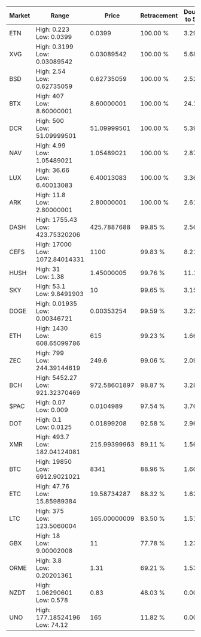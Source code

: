 | Market | Range | Price| Retracement | Doubles to 50% |
| --- | --- | --- | --- | --- |
| ETN | High: 0.223<br />Low: 0.0399 | 0.0399 | 100.00 % | 3.29 |
| XVG | High: 0.3199<br />Low: 0.03089542 | 0.03089542 | 100.00 % | 5.68 |
| BSD | High: 2.54<br />Low: 0.62735059 | 0.62735059 | 100.00 % | 2.52 |
| BTX | High: 407<br />Low: 8.60000001 | 8.60000001 | 100.00 % | 24.16 |
| DCR | High: 500<br />Low: 51.09999501 | 51.09999501 | 100.00 % | 5.39 |
| NAV | High: 4.99<br />Low: 1.05489021 | 1.05489021 | 100.00 % | 2.87 |
| LUX | High: 36.66<br />Low: 6.40013083 | 6.40013083 | 100.00 % | 3.36 |
| ARK | High: 11.8<br />Low: 2.80000001 | 2.80000001 | 100.00 % | 2.61 |
| DASH | High: 1755.43<br />Low: 423.75320206 | 425.7887688 | 99.85 % | 2.56 |
| CEFS | High: 17000<br />Low: 1072.84014331 | 1100 | 99.83 % | 8.21 |
| HUSH | High: 31<br />Low: 1.38 | 1.45000005 | 99.76 % | 11.17 |
| SKY | High: 53.1<br />Low: 9.8491903 | 10 | 99.65 % | 3.15 |
| DOGE | High: 0.01935<br />Low: 0.00346721 | 0.00353254 | 99.59 % | 3.23 |
| ETH | High: 1430<br />Low: 608.65099786 | 615 | 99.23 % | 1.66 |
| ZEC | High: 799<br />Low: 244.39144619 | 249.6 | 99.06 % | 2.09 |
| BCH | High: 5452.27<br />Low: 921.32370469 | 972.58601897 | 98.87 % | 3.28 |
| $PAC | High: 0.07<br />Low: 0.009 | 0.0104989 | 97.54 % | 3.76 |
| DOT | High: 0.1<br />Low: 0.0125 | 0.01899208 | 92.58 % | 2.96 |
| XMR | High: 493.7<br />Low: 182.04124081 | 215.99399963 | 89.11 % | 1.56 |
| BTC | High: 19850<br />Low: 6912.9021021 | 8341 | 88.96 % | 1.60 |
| ETC | High: 47.76<br />Low: 15.85989384 | 19.58734287 | 88.32 % | 1.62 |
| LTC | High: 375<br />Low: 123.5060004 | 165.00000009 | 83.50 % | 1.51 |
| GBX | High: 18<br />Low: 9.00002008 | 11 | 77.78 % | 1.23 |
| ORME | High: 3.8<br />Low: 0.20201361 | 1.31 | 69.21 % | 1.53 |
| NZDT | High: 1.06290601<br />Low: 0.578 | 0.83 | 48.03 % | 0.00 |
| UNO | High: 177.18524196<br />Low: 74.12 | 165 | 11.82 % | 0.00 |
